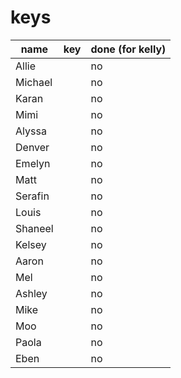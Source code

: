 # keys

| name | key | done (for kelly) |
|---|---|---|
| Allie | | no |
| Michael | | no |
| Karan | | no |
| Mimi | | no |
| Alyssa | | no |
| Denver | | no |
| Emelyn | | no |
| Matt | | no |
| Serafin | | no |
| Louis | | no |
| Shaneel | | no |
| Kelsey | | no |
| Aaron | | no |
| Mel | | no |
| Ashley | | no |
| Mike | | no |
| Moo | | no |
| Paola | | no |
| Eben | | no |
